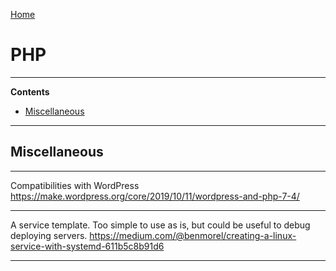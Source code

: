 [Home](Readme.md)
# PHP

---

**Contents**

- [Miscellaneous](Php.md#miscellaneous)

---

## Miscellaneous

---

Compatibilities with WordPress
https://make.wordpress.org/core/2019/10/11/wordpress-and-php-7-4/

---

A service template. Too simple to use as is, but could be useful to debug deploying servers.
https://medium.com/@benmorel/creating-a-linux-service-with-systemd-611b5c8b91d6

---
